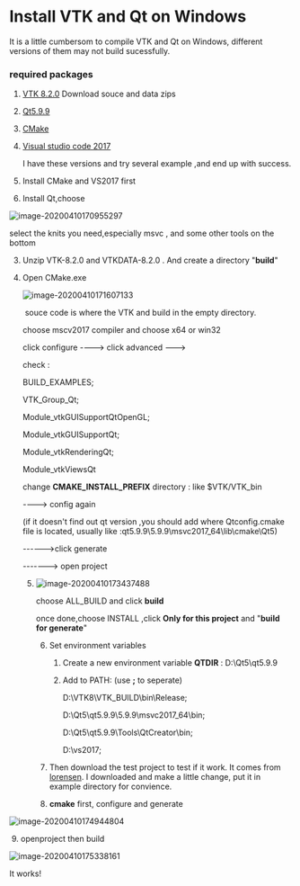 # Install VTK and Qt on Windows

It is a little cumbersom to compile VTK and Qt on Windows, different versions of them may not build sucessfully.

### required packages

1. [VTK 8.2.0](https://vtk.org/download/)  Download souce and data zips

2. [Qt5.9.9](http://download.qt.io/community_releases/)

3. [CMake](https://cmake.org/)

4. [Visual studio code 2017](https://visualstudio.microsoft.com/zh-hans/vs/older-downloads/)

   I have these versions and try several example ,and end up with success.

1.  Install CMake and VS2017 first

2.  Install Qt,choose 

   ![image-20200410170955297](C:\Users\dell\AppData\Roaming\Typora\typora-user-images\image-20200410170955297.png)

   select the knits you need,especially msvc , and some other tools on the bottom

   3. Unzip VTK-8.2.0 and VTKDATA-8.2.0 . And create a directory "**build**"

   4. Open CMake.exe

      ![image-20200410171607133](C:\Users\dell\AppData\Roaming\Typora\typora-user-images\image-20200410171607133.png)

      ​            souce code is where the VTK and build in the empty directory.

      choose mscv2017 compiler and choose x64 or win32

      click configure  ----> click advanced ---> 

      check :

      BUILD_EXAMPLES;

      VTK_Group_Qt;

      Module_vtkGUISupportQtOpenGL;

      Module_vtkGUISupportQt;

      Module_vtkRenderingQt;

      Module_vtkViewsQt

      change **CMAKE_INSTALL_PREFIX** directory : like $VTK/VTK_bin

      ----> config again

      (if it doesn't find out qt version ,you should add where Qtconfig.cmake file is located, usually like :qt5.9.9\5.9.9\msvc2017_64\lib\cmake\Qt5)

      ------>click generate

      -------> open project

      5. ![image-20200410173437488](C:\Users\dell\AppData\Roaming\Typora\typora-user-images\image-20200410173437488.png)

         choose ALL_BUILD and click **build**

         once done,choose INSTALL ,click **Only for this project** and "**build for generate**"

         6. Set environment variables

            1. Create a new environment variable  **QTDIR** : D:\Qt5\qt5.9.9

            2. Add to PATH: (use **;** to seperate)

               D:\VTK8\VTK_BUILD\bin\Release;

               D:\Qt5\qt5.9.9\5.9.9\msvc2017_64\bin;

               D:\Qt5\qt5.9.9\Tools\QtCreator\bin;

               D:\\vs2017;

         7.  Then download the test project to test if it work.  It comes from [lorensen](https://lorensen.github.io/VTKExamples/site/Cxx/Qt/RenderWindowUISingleInheritance/). I downloaded and make a little change, put it in example directory for convience.

         8. **cmake** first, configure and generate

![image-20200410174944804](C:\Users\dell\AppData\Roaming\Typora\typora-user-images\image-20200410174944804.png)

​						 9. openproject then  build

![image-20200410175338161](C:\Users\dell\AppData\Roaming\Typora\typora-user-images\image-20200410175338161.png)

It works!



